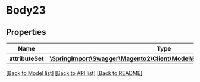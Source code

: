 # Body23

## Properties
Name | Type | Description | Notes
------------ | ------------- | ------------- | -------------
**attributeSet** | [**\SpringImport\Swagger\Magento2\Client\Model\EavDataAttributeSetInterface**](EavDataAttributeSetInterface.md) |  | 

[[Back to Model list]](../README.md#documentation-for-models) [[Back to API list]](../README.md#documentation-for-api-endpoints) [[Back to README]](../README.md)


